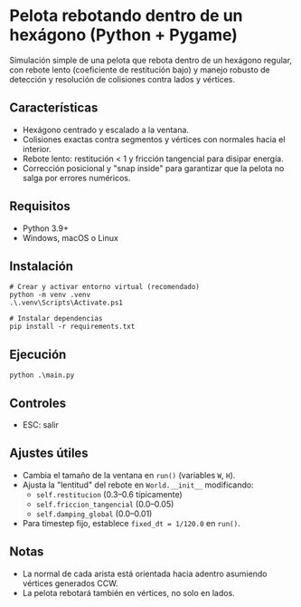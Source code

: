 # Pelota rebotando dentro de un hexágono (Python + Pygame)

Simulación simple de una pelota que rebota dentro de un hexágono regular, con rebote lento (coeficiente de restitución bajo) y manejo robusto de detección y resolución de colisiones contra lados y vértices.

## Características
- Hexágono centrado y escalado a la ventana.
- Colisiones exactas contra segmentos y vértices con normales hacia el interior.
- Rebote lento: restitución < 1 y fricción tangencial para disipar energía.
- Corrección posicional y "snap inside" para garantizar que la pelota no salga por errores numéricos.

## Requisitos
- Python 3.9+
- Windows, macOS o Linux

## Instalación

```pwsh
# Crear y activar entorno virtual (recomendado)
python -m venv .venv
.\.venv\Scripts\Activate.ps1

# Instalar dependencias
pip install -r requirements.txt
```

## Ejecución

```pwsh
python .\main.py
```

## Controles
- ESC: salir

## Ajustes útiles
- Cambia el tamaño de la ventana en `run()` (variables `W`, `H`).
- Ajusta la "lentitud" del rebote en `World.__init__` modificando:
  - `self.restitucion` (0.3–0.6 típicamente)
  - `self.friccion_tangencial` (0.0–0.05)
  - `self.damping_global` (0.0–0.01)
- Para timestep fijo, establece `fixed_dt = 1/120.0` en `run()`.

## Notas
- La normal de cada arista está orientada hacia adentro asumiendo vértices generados CCW.
- La pelota rebotará también en vértices, no solo en lados.
